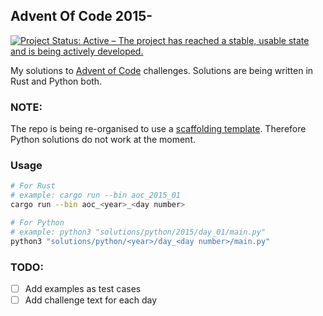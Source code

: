 ## Advent Of Code 2015-
[![Project Status: Active – The project has reached a stable, usable state and is being actively developed.](https://www.repostatus.org/badges/latest/active.svg)](https://www.repostatus.org/#active)   

My solutions to [Advent of Code](https://adventofcode.com) challenges. Solutions are being written in Rust and Python both.

### NOTE: 
The repo is being re-organised to use a [scaffolding template](https://github.com/pratyush3757/aoc-template). Therefore Python solutions do not work at the moment.

### Usage
```sh
# For Rust
# example: cargo run --bin aoc_2015_01
cargo run --bin aoc_<year>_<day number>

# For Python
# example: python3 "solutions/python/2015/day_01/main.py"
python3 "solutions/python/<year>/day_<day number>/main.py"
```

### TODO:
- [ ] Add examples as test cases
- [ ] Add challenge text for each day
